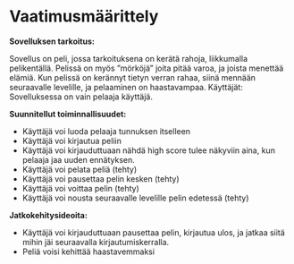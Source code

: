  # Vaatimusmäärittely

**Sovelluksen tarkoitus:**

Sovellus on peli, jossa tarkoituksena on kerätä rahoja, liikkumalla pelikentällä. Pelissä on myös ”mörköjä” joita pitää varoa, ja joista menettää elämiä. 
Kun pelissä on kerännyt tietyn verran rahaa, siinä mennään seuraavalle levelille, ja pelaaminen on haastavampaa.
Käyttäjät:
Sovelluksessa on vain pelaaja käyttäjä.

**Suunnitellut toiminnallisuudet:**

- Käyttäjä voi luoda pelaaja tunnuksen itselleen
- Käyttäjä voi kirjautua peliin
- Käyttäjä voi kirjauduttuaan nähdä high score tulee näkyviin aina, kun pelaaja jaa uuden ennätyksen.
- Käyttäjä voi pelata peliä (tehty)
- Käyttäjä voi pausettaa pelin kesken (tehty)
- Käyttäjä voi voittaa pelin (tehty)
- Käyttäjä voi nousta seuraavalle levelille pelin edetessä (tehty)
 
**Jatkokehitysideoita:**

- Käyttäjä voi kirjauduttuaan pausettaa pelin, kirjautua ulos, ja jatkaa siitä mihin jäi seuraavalla kirjautumiskerralla.
- Peliä voisi kehittää haastavemmaksi




